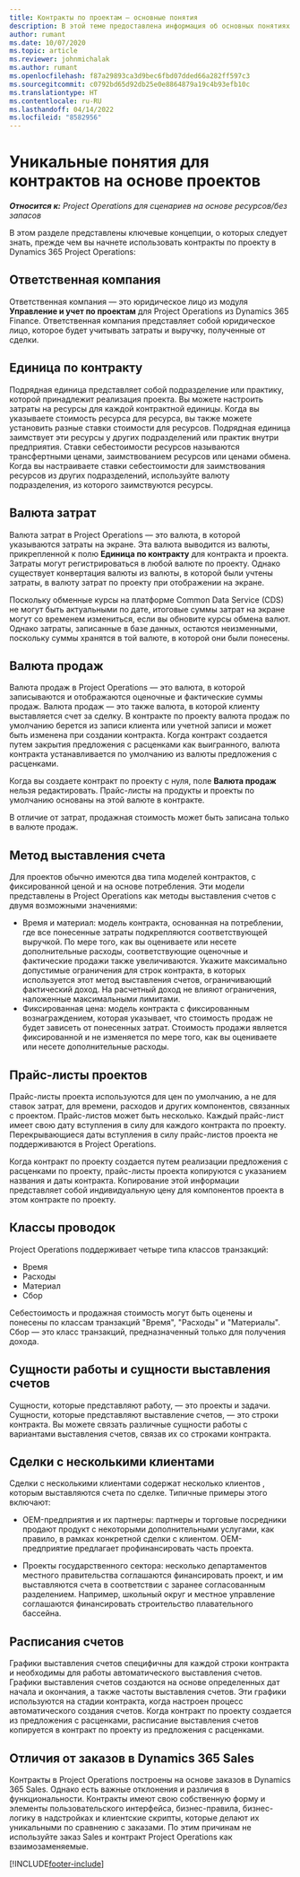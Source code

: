```yaml
---
title: Контракты по проектам — основные понятия
description: В этой теме предоставлена информация об основных понятиях контрактов по проектам в Project Operations.
author: rumant
ms.date: 10/07/2020
ms.topic: article
ms.reviewer: johnmichalak
ms.author: rumant
ms.openlocfilehash: f87a29893ca3d9bec6fbd07dded66a282ff597c3
ms.sourcegitcommit: c0792bd65d92db25e0e8864879a19c4b93efb10c
ms.translationtype: HT
ms.contentlocale: ru-RU
ms.lasthandoff: 04/14/2022
ms.locfileid: "8582956"
---
```

# <a name="concepts-unique-to-project-based-contracts"></a>Уникальные понятия для контрактов на основе проектов

_**Относится к:** Project Operations для сценариев на основе ресурсов/без запасов_



В этом разделе представлены ключевые концепции, о которых следует знать, прежде чем вы начнете использовать контракты по проекту в Dynamics 365 Project Operations:

## <a name="owning-company"></a>Ответственная компания

Ответственная компания — это юридическое лицо из модуля **Управление и учет по проектам** для Project Operations из Dynamics 365 Finance. Ответственная компания представляет собой юридическое лицо, которое будет учитывать затраты и выручку, полученные от сделки.

## <a name="contracting-unit"></a>Единица по контракту

Подрядная единица представляет собой подразделение или практику, которой принадлежит реализация проекта. Вы можете настроить затраты на ресурсы для каждой контрактной единицы. Когда вы указываете стоимость ресурса для ресурса, вы также можете установить разные ставки стоимости для ресурсов. Подрядная единица заимствует эти ресурсы у других подразделений или практик внутри предприятия. Ставки себестоимости ресурсов называются трансфертными ценами, заимствованием ресурсов или ценами обмена. Когда вы настраиваете ставки себестоимости для заимствования ресурсов из других подразделений, используйте валюту подразделения, из которого заимствуются ресурсы.

## <a name="cost-currency"></a>Валюта затрат

Валюта затрат в Project Operations — это валюта, в которой указываются затраты на экране. Эта валюта выводится из валюты, прикрепленной к полю **Единица по контракту** для контракта и проекта. Затраты могут регистрироваться в любой валюте по проекту. Однако существует конвертация валюты из валюты, в которой были учтены затраты, в валюту затрат по проекту при отображении на экране.

Поскольку обменные курсы на платформе Common Data Service (CDS) не могут быть актуальными по дате, итоговые суммы затрат на экране могут со временем измениться, если вы обновите курсы обмена валют. Однако затраты, записанные в базе данных, остаются неизменными, поскольку суммы хранятся в той валюте, в которой они были понесены.

## <a name="sales-currency"></a>Валюта продаж

Валюта продаж в Project Operations — это валюта, в которой записываются и отображаются оценочные и фактические суммы продаж. Валюта продаж — это также валюта, в которой клиенту выставляется счет за сделку. В контракте по проекту валюта продаж по умолчанию берется из записи клиента или учетной записи и может быть изменена при создании контракта. Когда контракт создается путем закрытия предложения с расценками как выигранного, валюта контракта устанавливается по умолчанию из валюты предложения с расценками.

Когда вы создаете контракт по проекту с нуля, поле **Валюта продаж** нельзя редактировать. Прайс-листы на продукты и проекты по умолчанию основаны на этой валюте в контракте.

В отличие от затрат, продажная стоимость может быть записана только в валюте продаж.

## <a name="billing-method"></a>Метод выставления счета

Для проектов обычно имеются два типа моделей контрактов, с фиксированной ценой и на основе потребления. Эти модели представлены в Project Operations как методы выставления счетов с двумя возможными значениями:

- Время и материал: модель контракта, основанная на потреблении, где все понесенные затраты подкрепляются соответствующей выручкой. По мере того, как вы оцениваете или несете дополнительные расходы, соответствующие оценочные и фактические продажи также увеличиваются. Укажите максимально допустимые ограничения для строк контракта, в которых используется этот метод выставления счетов, ограничивающий фактический доход. На расчетный доход не влияют ограничения, наложенные максимальными лимитами.
- Фиксированная цена: модель контракта с фиксированным вознаграждением, которая указывает, что стоимость продаж не будет зависеть от понесенных затрат. Стоимость продажи является фиксированной и не изменяется по мере того, как вы оцениваете или несете дополнительные расходы.

## <a name="project-price-lists"></a>Прайс-листы проектов

Прайс-листы проекта используются для цен по умолчанию, а не для ставок затрат, для времени, расходов и других компонентов, связанных с проектом. Прайс-листов может быть несколько. Каждый прайс-лист имеет свою дату вступления в силу для каждого контракта по проекту. Перекрывающиеся даты вступления в силу прайс-листов проекта не поддерживаются в Project Operations.

Когда контракт по проекту создается путем реализации предложения с расценками по проекту, прайс-листы проекта копируются с указанием названия и даты контракта. Копирование этой информации представляет собой индивидуальную цену для компонентов проекта в этом контракте по проекту.

## <a name="transaction-classes"></a>Классы проводок

Project Operations поддерживает четыре типа классов транзакций:

- Время
- Расходы
- Материал
- Сбор

Себестоимость и продажная стоимость могут быть оценены и понесены по классам транзакций "Время", "Расходы" и "Материалы". Сбор — это класс транзакций, предназначенный только для получения дохода.

## <a name="work-entities-and-billing-entities"></a>Сущности работы и сущности выставления счетов

Сущности, которые представляют работу, — это проекты и задачи. Сущности, которые представляют выставление счетов, — это строки контракта. Вы можете связать различные сущности работы с вариантами выставления счетов, связав их со строками контракта.

## <a name="multi-customer-deals"></a>Сделки с несколькими клиентами

Сделки с несколькими клиентами содержат несколько клиентов , которым выставляются счета по сделке. Типичные примеры этого включают:

- OEM-предприятия и их партнеры: партнеры и торговые посредники продают продукт с некоторыми дополнительными услугами, как правило, в рамках конкретной сделки с клиентом. OEM-предприятие предлагает профинансировать часть проекта. 

- Проекты государственного сектора: несколько департаментов местного правительства соглашаются финансировать проект, и им выставляются счета в соответствии с заранее согласованным разделением. Например, школьный округ и местное управление соглашаются финансировать строительство плавательного бассейна.

## <a name="invoice-schedules"></a>Расписания счетов

Графики выставления счетов специфичны для каждой строки контракта и необходимы для работы автоматического выставления счетов. Графики выставления счетов создаются на основе определенных дат начала и окончания, а также частоты выставления счетов. Эти графики используются на стадии контракта, когда настроен процесс автоматического создания счетов. Когда контракт по проекту создается из предложения с расценками, расписание выставления счетов копируется в контракт по проекту из предложения с расценками.

## <a name="changes-from-dynamics-365-sales-orders"></a>Отличия от заказов в Dynamics 365 Sales

Контракты в Project Operations построены на основе заказов в Dynamics 365 Sales. Однако есть важные отклонения и различия в функциональности. Контракты имеют свою собственную форму и элементы пользовательского интерфейса, бизнес-правила, бизнес-логику в надстройках и клиентские скрипты, которые делают их уникальными по сравнению с заказами. По этим причинам не используйте заказ Sales и контракт Project Operations как взаимозаменяемые.


[!INCLUDE[footer-include](../includes/footer-banner.md)]
